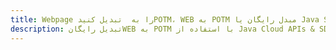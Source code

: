 ---title: Webpage را به  تبدیل کنیدPOTM، WEB به POTM مبدل رایگان یا Java SDKdescription: تبدیل رایگانWEB به POTM با استفاده از Java Cloud APIs & SDK همچنین اسناد PDF را در Cloud ایجاد، ویرایش و رندر کنید.---